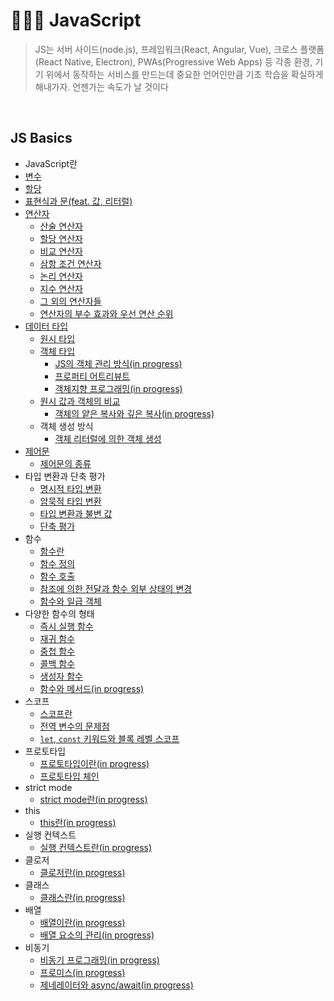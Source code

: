 # 🏃🏻‍♂️ JavaScript

> JS는 서버 사이드(node.js), 프레임워크(React, Angular, Vue), 크로스 플랫폼(React Native, Electron), PWAs(Progressive Web Apps) 등 각종 환경, 기기 위에서 동작하는 서비스를 만드는데 중요한 언어인만큼 기초 학습을 확실하게 해내가자. 언젠가는 속도가 날 것이다

<br>

## JS Basics

- JavaScript란
- [변수](https://github.com/jacenam/WIL-archive/blob/main/Web%20Development/JS/JS%20Basics/variable.md)
- [할당](https://github.com/jacenam/WIL-archive/blob/main/Web%20Development/JS/JS%20Basics/assignment.md)
- [표현식과 문(feat. 값, 리터럴)](https://github.com/jacenam/WIL-archive/blob/main/Web%20Development/JS/JS%20Basics/expression%20%26%20statement(feat.%20value%2C%20literal).md)
- [연산자](https://github.com/jacenam/WIL-archive/blob/main/Web%20Development/JS/JS%20Basics/Operator/operator%20intro.md)
  - [산술 연산자](https://github.com/jacenam/WIL-archive/blob/main/Web%20Development/JS/JS%20Basics/Operator/arithmetic%20operator.md)
  - [할당 연산자](https://github.com/jacenam/WIL-archive/blob/main/Web%20Development/JS/JS%20Basics/Operator/assignment%20operator.md)
  - [비교 연산자](https://github.com/jacenam/WIL-archive/blob/main/Web%20Development/JS/JS%20Basics/Operator/comparison%20operator.md)
  - [삼항 조건 연산자](https://github.com/jacenam/WIL-archive/blob/main/Web%20Development/JS/JS%20Basics/Operator/ternary%20operator.md)
  - [논리 연산자](https://github.com/jacenam/WIL-archive/blob/main/Web%20Development/JS/JS%20Basics/Operator/logical%20operator.md)
  - [지수 연산자](https://github.com/jacenam/WIL-archive/blob/main/Web%20Development/JS/JS%20Basics/Operator/exponentiation%20operator.md)
  - [그 외의 연산자들](https://github.com/jacenam/WIL-archive/blob/main/Web%20Development/JS/JS%20Basics/Operator/other%20operators.md)
  - [연산자의 부수 효과와 우선 연산 순위](https://github.com/jacenam/WIL-archive/blob/main/Web%20Development/JS/JS%20Basics/Operator/operator%20additional%20effect.md)
- [데이터 타입](https://github.com/jacenam/WIL-archive/blob/main/Web%20Development/JS/JS%20Basics/Data%20Type/data%20type.md)
  - [원시 타입](https://github.com/jacenam/WIL-archive/blob/main/Web%20Development/JS/JS%20Basics/Data%20Type/primitive%20type.md)
  - [객체 타입](https://github.com/jacenam/WIL-archive/blob/main/Web%20Development/JS/JS%20Basics/Data%20Type/object%20type.md)
    - [JS의 객체 관리 방식(in progress)](https://github.com/jacenam/WIL-archive/blob/main/Web%20Development/JS/JS%20Basics/Data%20Type/js%20object.md)
    - [프로퍼티 어트리뷰트](https://github.com/jacenam/WIL-archive/blob/main/Web%20Development/JS/JS%20Basics/Data%20Type/property%20attribute.md)
    - [객체지향 프로그래밍(in progress)](https://github.com/jacenam/WIL-archive/blob/main/Web%20Development/JS/JS%20Basics/object%20oriented%20programming.md)
  - [원시 값과 객체의 비교](https://github.com/jacenam/WIL-archive/blob/main/Web%20Development/JS/JS%20Basics/Data%20Type/primitive%20%26%20object%20type.md)
    - [객체의 얕은 복사와 깊은 복사(in progress)]()
  - 객체 생성 방식
    - [객체 리터럴에 의한 객체 생성](https://github.com/jacenam/WIL-archive/blob/main/Web%20Development/JS/JS%20Basics/Data%20Type/object%20literal.md)
- [제어문](https://github.com/jacenam/WIL-archive/blob/main/Web%20Development/JS/JS%20Basics/Control%20Flow/control%20flow%20statement%20intro.md)
  - [제어문의 종류](https://github.com/jacenam/WIL-archive/blob/main/Web%20Development/JS/JS%20Basics/Control%20Flow/control%20flow%20statements.md)
- 타입 변환과 단축 평가
  - [명시적 타입 변환](https://github.com/jacenam/WIL-archive/blob/main/Web%20Development/JS/JS%20Basics/Coercion%20%26%20Short-circuit/explicit%20coercion.md)
  - [암묵적 타입 변환](https://github.com/jacenam/WIL-archive/blob/main/Web%20Development/JS/JS%20Basics/Coercion%20%26%20Short-circuit/implicit%20coercion.md)
  - [타입 변환과 불변 값](https://github.com/jacenam/WIL-archive/blob/main/Web%20Development/JS/JS%20Basics/Coercion%20%26%20Short-circuit/type%20casting%20%26%20immutable%20value.md)
  - [단축 평가](https://github.com/jacenam/WIL-archive/blob/main/Web%20Development/JS/JS%20Basics/Coercion%20%26%20Short-circuit/short-circuit%20evaluation.md)
- 함수
  - [함수란](https://github.com/jacenam/WIL-archive/blob/main/Web%20Development/JS/JS%20Basics/Function/function.md)
  - [함수 정의](https://github.com/jacenam/WIL-archive/blob/main/Web%20Development/JS/JS%20Basics/Function/defining%20functions.md)
  - [함수 호출](https://github.com/jacenam/WIL-archive/blob/main/Web%20Development/JS/JS%20Basics/Function/function%20invoke.md)
  - [참조에 의한 전달과 함수 외부 상태의 변경](https://github.com/jacenam/WIL-archive/blob/main/Web%20Development/JS/JS%20Basics/Function/pass-by-reference%20%26%20function%20status.md)
  - [함수와 일급 객체](https://github.com/jacenam/WIL-archive/blob/main/Web%20Development/JS/JS%20Basics/Function/first%20class%20object.md)
- 다양한 함수의 형태
  - [즉시 실행 함수](https://github.com/jacenam/WIL-archive/blob/main/Web%20Development/JS/JS%20Basics/Function/immediately%20invoked%20function.md)
  - [재귀 함수](https://github.com/jacenam/WIL-archive/blob/main/Web%20Development/JS/JS%20Basics/Function/recursive%20function.md)
  - [중첩 함수](https://github.com/jacenam/WIL-archive/blob/main/Web%20Development/JS/JS%20Basics/Function/nested%20function.md)
  - [콜백 함수](https://github.com/jacenam/WIL-archive/blob/main/Web%20Development/JS/JS%20Basics/Function/callback%20function.md)
  - [생성자 함수](https://github.com/jacenam/WIL-archive/blob/main/Web%20Development/JS/JS%20Basics/Function/constructor%20function.md)
  - [함수와 메서드(in progress)]()
- 스코프
  - [스코프란](https://github.com/jacenam/WIL-archive/blob/main/Web%20Development/JS/JS%20Basics/Scope/scope.md)
  - [전역 변수의 문제점](https://github.com/jacenam/WIL-archive/blob/main/Web%20Development/JS/JS%20Basics/Scope/global%20variable.md)
  - [`let`, `const` 키워드와 블록 레벨 스코프](https://github.com/jacenam/WIL-archive/blob/main/Web%20Development/JS/JS%20Basics/Scope/var%2C%20let%2C%20const.md)
- 프로토타입
  - [프로토타입이란(in progress)](https://github.com/jacenam/WIL-archive/blob/main/Web%20Development/JS/JS%20Basics/Prototype/prototype.md)
  - [프로토타입 체인](https://github.com/jacenam/WIL-archive/blob/main/Web%20Development/JS/JS%20Basics/Prototype/prototype%20chain.md)
- strict mode
  - [strict mode란(in progress)]()
- this
  - [this란(in progress)]()
- 실행 컨텍스트
  - [실행 컨텍스트란(in progress)]()
- 클로저
  - [클로저란(in progress)](https://github.com/jacenam/WIL-archive/blob/main/Web%20Development/JS/JS%20Basics/Closure/closure.md)
- 클래스
  - [클래스란(in progress)]()
- 배열
  - [배열이란(in progress)](https://github.com/jacenam/WIL-archive/blob/main/Web%20Development/JS/JS%20Basics/Array/array.md)
  - [배열 요소의 관리(in progress)](https://github.com/jacenam/WIL-archive/blob/main/Web%20Development/JS/JS%20Basics/Array/array%20element.md)
- 비동기
  - [비동기 프로그래밍(in progress)](https://github.com/jacenam/WIL-archive/blob/main/Web%20Development/JS/JS%20Basics/Asynchronous/asynchronous%20programming.md)
  - [프로미스(in progress)](https://github.com/jacenam/WIL-archive/blob/main/Web%20Development/JS/JS%20Basics/Asynchronous/promise.md)
  - [제네레이터와 async/await(in progress)](https://github.com/jacenam/WIL-archive/blob/main/Web%20Development/JS/JS%20Basics/Asynchronous/async%2C%20await.md)
